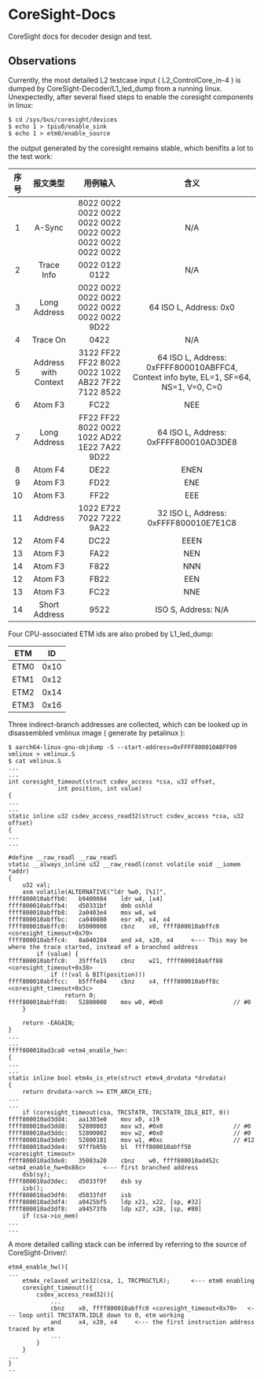 # CoreSight-Docs

CoreSight docs for decoder design and test.

## Observations

Currently, the most detailed L2 testcase input ( L2_ControlCore_in-4 ) is dumped by CoreSight-Decoder/L1_led_dump from a running linux. Unexpectedly, after several fixed steps to enable the coresight components in linux:

```
$ cd /sys/bus/coresight/devices
$ echo 1 > tpiu0/enable_sink
$ echo 1 > etm0/enable_source
```

 the output generated by the coresight remains stable, which benifits a lot to the test work: 



| 序号 | 报文类型 | 用例输入 | 含义 |
| :-: | :-----: | :----: | :--: |
| 1 | A-Sync       | 8022 0022 0022 0022 0022 0022 0022 0022 0022 0022 0022 0022 | N/A |
| 2 | Trace Info   | 0022 0122 0122 | N/A |
| 3 | Long Address | 0022 0022 0022 0022 0022 0022 0022 0022 9D22 | 64 ISO L, Address: 0x0 |
| 4 | Trace On     | 0422 | N/A |
| 5 | Address with Context | 3122 FF22 FF22 8022 0022 1022 AB22 7F22 7122 8522 | 64 ISO L, Address: 0xFFFF800010ABFFC4, Context info byte, EL=1, SF=64, NS=1, V=0, C=0 |
| 6 | Atom F3      | FC22 | NEE |
| 7 | Long Address | FF22 FF22 8022 0022 1022 AD22 1E22 7A22 9D22 | 64 ISO L, Address: 0xFFFF800010AD3DE8 |
| 8 | Atom F4 | DE22 | ENEN |
| 9 | Atom F3 | FD22 | ENE |
| 10 | Atom F3 | FF22 | EEE |
| 11 | Address | 1022 E722 7022 7222 9A22 | 32 ISO L, Address: 0xFFFF800010E7E1C8 |
| 12 | Atom F4 | DC22 | EEEN |
| 13 | Atom F3 | FA22 | NEN |
| 14 | Atom F3 | F822 | NNN |
| 12 | Atom F3 | FB22 | EEN |
| 13 | Atom F3 | FC22 | NNE |
| 14 | Short Address | 9522 | ISO S, Address: N/A |

Four CPU-associated ETM ids are also probed by L1_led_dump:

| ETM | ID |
| :-: | :-: |
| ETM0 | 0x10 |
| ETM1 | 0x12 |
| ETM2 | 0x14 |
| ETM3 | 0x16 |

Three indirect-branch addresses are collected, which can be looked up in disassembled vmlinux image ( generate by petalinux ): 

```
$ aarch64-linux-gnu-objdump -S --start-address=0xFFFF800010ABFF00  vmlinux > vmlinux.S
$ cat vmlinux.S
...
...
int coresight_timeout(struct csdev_access *csa, u32 offset,
		      int position, int value)
{
...
...
static inline u32 csdev_access_read32(struct csdev_access *csa, u32 offset)
{
...
...

#define __raw_readl __raw_readl
static __always_inline u32 __raw_readl(const volatile void __iomem *addr)
{
	u32 val;
	asm volatile(ALTERNATIVE("ldr %w0, [%1]",
ffff800010abffb0:	b9400084 	ldr	w4, [x4]
ffff800010abffb4:	d50331bf 	dmb	oshld
ffff800010abffb8:	2a0403e4 	mov	w4, w4
ffff800010abffbc:	ca040080 	eor	x0, x4, x4
ffff800010abffc0:	b5000000 	cbnz	x0, ffff800010abffc0 <coresight_timeout+0x70>
ffff800010abffc4:	8a040284 	and	x4, x20, x4     <--- This may be where the trace started, instead of a branched address
		if (value) {
ffff800010abffc8:	35fffe15 	cbnz	w21, ffff800010abff88 <coresight_timeout+0x38>
			if (!(val & BIT(position)))
ffff800010abffcc:	b5fffe04 	cbnz	x4, ffff800010abff8c <coresight_timeout+0x3c>
				return 0;
ffff800010abffd0:	52800000 	mov	w0, #0x0                   	// #0
	}

	return -EAGAIN;
}
...
...
ffff800010ad3ca0 <etm4_enable_hw>:
{
...
...
static inline bool etm4x_is_ete(struct etmv4_drvdata *drvdata)
{
	return drvdata->arch >= ETM_ARCH_ETE;
...
...
	if (coresight_timeout(csa, TRCSTATR, TRCSTATR_IDLE_BIT, 0))
ffff800010ad3dd4:	aa1303e0 	mov	x0, x19
ffff800010ad3dd8:	52800003 	mov	w3, #0x0                   	// #0
ffff800010ad3ddc:	52800002 	mov	w2, #0x0                   	// #0
ffff800010ad3de0:	52800181 	mov	w1, #0xc                   	// #12
ffff800010ad3de4:	97ffb05b 	bl	ffff800010abff50 <coresight_timeout>
ffff800010ad3de8:	35003a20 	cbnz	w0, ffff800010ad452c <etm4_enable_hw+0x88c>     <--- first branched address
	dsb(sy);
ffff800010ad3dec:	d5033f9f 	dsb	sy
	isb();
ffff800010ad3df0:	d5033fdf 	isb
ffff800010ad3df4:	a9425bf5 	ldp	x21, x22, [sp, #32]
ffff800010ad3df8:	a94573fb 	ldp	x27, x28, [sp, #80]
	if (csa->io_mem)
...
...
```
A more detailed calling stack can be inferred by referring to the source of CoreSight-Driver/:
```
etm4_enable_hw(){
...
    etm4x_relaxed_write32(csa, 1, TRCPRGCTLR);      <--- etm0 enabling
    coresight_timeout(){
        csdev_access_read32(){
            ...
            cbnz	x0, ffff800010abffc0 <coresight_timeout+0x70>   <--- loop until TRCSTATR.IDLE down to 0, etm working
            and	    x4, x20, x4     <--- the first instruction address traced by etm
            ...
        }
    }
...
}
--
```